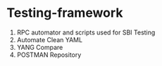# Testing-framework
1. RPC automator and scripts used for SBI Testing
2. Automate Clean YAML
3. YANG Compare
4. POSTMAN Repository 
